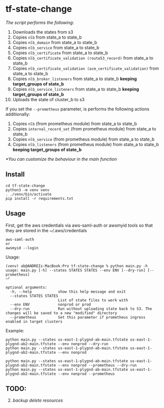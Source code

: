 # tf-state-change

*The script performs the following*: 
1. Downloads the states from s3
2. Copies `nlb` from state_a to state_b 
3. Copies `nlb_domain` from state_a to state_b
4. Copies `nlb_service` from state_a to state_b
5. Copies `nlb_certificate` from state_a to state_b
6. Copies `nlb_certificate_validation (route53_record)` from state_a to state_b
7. Copies `nlb_certificate_validation (acm_certificate_validation)` from state_a to state_b
8. Copies `nlb_broker_listeners` from state_a to state_b **keeping target_groups of state_b**
9. Copies `nlb_service_listeners` from state_a to state_b **keeping target_groups of state_b**
10. Uploads the state of cluster_b to s3

If you set the `--prometheus` parameter, is performs the following actions additionally:
1. Copies `nlb` (from prometheus module) from state_a to state_b 
2. Copies `internal_record_set` (from prometheus module) from state_a to state_b
3. Copies `nlb_service` (from prometheus module) from state_a to state_b
4. Copies `nlb_listeners` (from prometheus module) from state_a to state_b **keeping target_groups of state_b**

_*You can customize the behaviour in the main function_

Install
-
```
cd tf-state-change
python3 -m venv venv
. ./venv/bin/activate
pip install -r requirements.txt
```

Usage
-
First, get the aws credentials via aws-saml-auth or awsmyid tools so that they are stored in the ~/.aws/credentials
```commandline
aws-saml-auth
or
awsmyid --login
```

Usage:
```
(venv) ab@ANDREIs-MacBook-Pro tf-state-change % python main.py -h
usage: main.py [-h] --states STATES STATES --env ENV [--dry-run] [--prometheus]                                                                                                                                                                                                                                                                                              ─╯

optional arguments:
  -h, --help            show this help message and exit
  --states STATES STATES
                        List of state files to work with
  --env ENV             nonprod or prod
  --dry-run             Run without uploading state back to S3. The changes will be saved to a new "modified" directory
  --prometheus          Set this parameter if prometheus ingress enabled in target clusters
```

Example:
```
python main.py --states us-east-1-plygnd-ab-main.tfstate us-east-1-plygnd-ab2-main.tfstate --env nonprod --dry-run
python main.py --states us-east-1-plygnd-ab-main.tfstate us-east-1-plygnd-ab2-main.tfstate --env nonprod

python main.py --states us-east-1-plygnd-ab-main.tfstate us-east-1-plygnd-ab2-main.tfstate --env nonprod --prometheus --dry-run
python main.py --states us-east-1-plygnd-ab-main.tfstate us-east-1-plygnd-ab2-main.tfstate --env nonprod --prometheus

```

TODO:
-
2. _backup delete resources_

